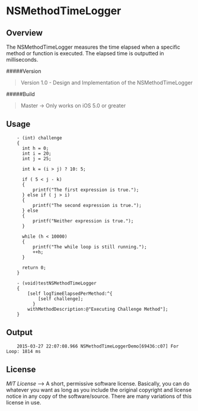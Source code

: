NSMethodTimeLogger
==================

Overview
----------

The NSMethodTimeLogger measures the time elapsed when a specific method or function is executed.  The elapsed time is outputted in milliseconds.

#####Version
>Version 1.0 - Design and Implementation of the NSMethodTimeLogger

#####Build
>Master -> Only works on iOS 5.0 or greater

Usage
----------

        - (int) challenge
        {
          int h = 0;
          int i = 20;
          int j = 25;
          
          int k = (i > j) ? 10: 5;
          
          if ( 5 < j - k)
          {
              printf("The first expression is true.");
          } else if ( j > i)
          {
              printf("The second expression is true.");
          } else
          {
              printf("Neither expression is true.");
          }
          
          while (h < 10000)
          {
              printf("The while loop is still running.");
              ++h;
          }
          
          return 0;
        }

        - (void)testNSMethodTimeLogger
        {
            [self logTimeElapsedPerMethod:^{
                [self challenge];
              }
            withMethodDescription:@"Executing Challenge Method"];
        }

Output
---------
        
        2015-03-27 22:07:08.966 NSMethodTimeLoggerDemo[69436:c07] For Loop: 1814 ms

License
--------

*MIT License* --> A short, permissive software license. Basically, you can do whatever you want as long as you include the original copyright and license notice in any copy of the software/source.  There are many variations of this license in use.
